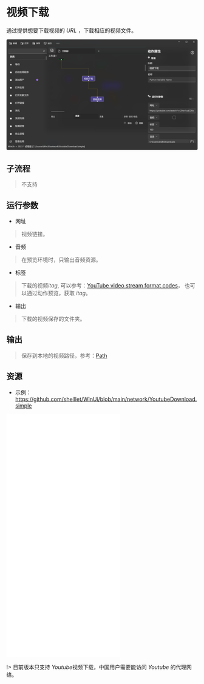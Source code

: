 # 视频下载 
通过提供想要下载视频的 *URL* ，下载相应的视频文件。

![VideoDownload](./images/02.png ':size=90%')

## 子流程
> 不支持


## 运行参数

* 网址
> 视频链接。
* 音频
> 在预览环境时，只输出音频资源。

* 标签
> 下载的视频*itag*, 可以参考：[YouTube video stream format codes](https://gist.github.com/sidneys/7095afe4da4ae58694d128b1034e01e2)， 也可以通过动作预览，获取 *itag*。
* 输出

> 下载的视频保存的文件夹。

## 输出
> 保存到本地的视频路径，参考：[Path](./types/Path.md)
    

## 资源

* 示例： https://github.com/shelllet/WinUi/blob/main/network/YoutubeDownload.simple


<iframe src="//player.bilibili.com/player.html?bvid=BV12e411a7ZM&page=1&autoplay=0" height='640px' scrolling="no" frameborder="no" framespacing="0" allowfullscreen="true"></iframe>

!> 目前版本只支持 *Youtube*视频下载，中国用户需要能访问 *Youtube* 的代理网络。